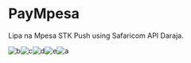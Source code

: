 # PayMpesa
Lipa na Mpesa STK Push using Safaricom API Daraja.

![b](https://user-images.githubusercontent.com/28725758/54068025-b43d9200-4258-11e9-9c3c-b31be4011784.png)![c](https://user-images.githubusercontent.com/28725758/54068026-b4d62880-4258-11e9-91e5-cac1942c0ad7.png)![d](https://user-images.githubusercontent.com/28725758/54068027-b4d62880-4258-11e9-8a39-6443c093adff.png)![e](https://user-images.githubusercontent.com/28725758/54068028-b4d62880-4258-11e9-811a-9222163d99ca.png)![a](https://user-images.githubusercontent.com/28725758/54068029-b56ebf00-4258-11e9-9723-2e11d9a5e7e6.png)
